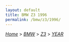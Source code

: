 ```yaml
---
layout: default
title: BMW Z3 1996
permalink: /bmw/z3/1996/
---
```

[*Home*](/) > [*BMW*](/bmw/) > [*Z3*](/bmw/z3/) > [*YEAR*](/bmw/z3/year/)
